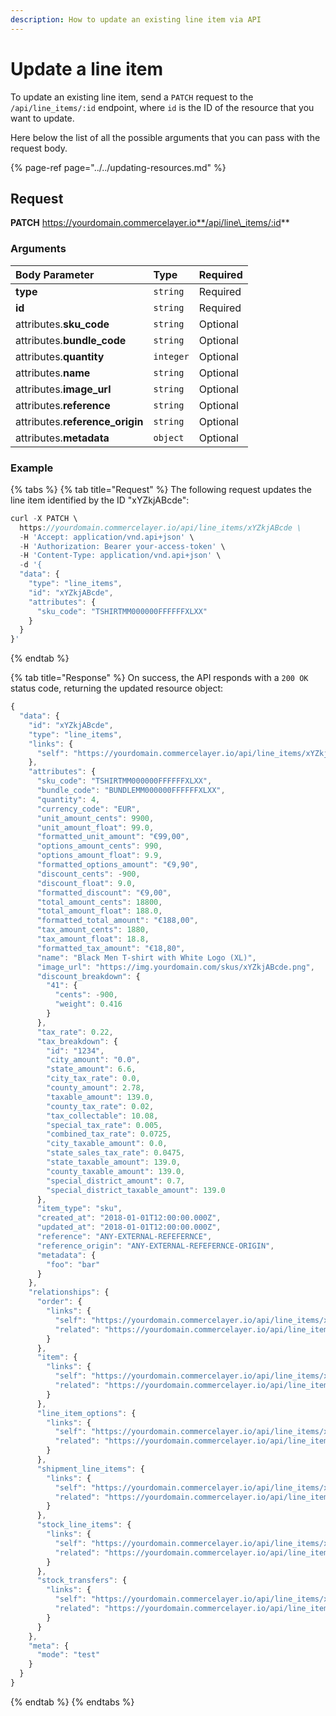 ```yaml
---
description: How to update an existing line item via API
---
```


# Update a line item

To update an existing line item, send a `PATCH` request to the `/api/line_items/:id` endpoint, where `id` is the ID of the resource that you want to update.

Here below the list of all the possible arguments that you can pass with the request body.

{% page-ref page="../../updating-resources.md" %}

## Request

**PATCH** https://yourdomain.commercelayer.io**/api/line\_items/:id**

### Arguments

| Body Parameter | Type | Required |
| :--- | :--- | :--- |
| **type** | `string` | Required |
| **id** | `string` | Required |
| attributes.**sku\_code** | `string` | Optional |
| attributes.**bundle\_code** | `string` | Optional |
| attributes.**quantity** | `integer` | Optional |
| attributes.**name** | `string` | Optional |
| attributes.**image\_url** | `string` | Optional |
| attributes.**reference** | `string` | Optional |
| attributes.**reference\_origin** | `string` | Optional |
| attributes.**metadata** | `object` | Optional |

### Example

{% tabs %}
{% tab title="Request" %}
The following request updates the line item identified by the ID "xYZkjABcde":

```javascript
curl -X PATCH \
  https://yourdomain.commercelayer.io/api/line_items/xYZkjABcde \
  -H 'Accept: application/vnd.api+json' \
  -H 'Authorization: Bearer your-access-token' \
  -H 'Content-Type: application/vnd.api+json' \
  -d '{
  "data": {
    "type": "line_items",
    "id": "xYZkjABcde",
    "attributes": {
      "sku_code": "TSHIRTMM000000FFFFFFXLXX"
    }
  }
}'
```
{% endtab %}

{% tab title="Response" %}
On success, the API responds with a `200 OK` status code, returning the updated resource object:

```javascript
{
  "data": {
    "id": "xYZkjABcde",
    "type": "line_items",
    "links": {
      "self": "https://yourdomain.commercelayer.io/api/line_items/xYZkjABcde"
    },
    "attributes": {
      "sku_code": "TSHIRTMM000000FFFFFFXLXX",
      "bundle_code": "BUNDLEMM000000FFFFFFXLXX",
      "quantity": 4,
      "currency_code": "EUR",
      "unit_amount_cents": 9900,
      "unit_amount_float": 99.0,
      "formatted_unit_amount": "€99,00",
      "options_amount_cents": 990,
      "options_amount_float": 9.9,
      "formatted_options_amount": "€9,90",
      "discount_cents": -900,
      "discount_float": 9.0,
      "formatted_discount": "€9,00",
      "total_amount_cents": 18800,
      "total_amount_float": 188.0,
      "formatted_total_amount": "€188,00",
      "tax_amount_cents": 1880,
      "tax_amount_float": 18.8,
      "formatted_tax_amount": "€18,80",
      "name": "Black Men T-shirt with White Logo (XL)",
      "image_url": "https://img.yourdomain.com/skus/xYZkjABcde.png",
      "discount_breakdown": {
        "41": {
          "cents": -900,
          "weight": 0.416
        }
      },
      "tax_rate": 0.22,
      "tax_breakdown": {
        "id": "1234",
        "city_amount": "0.0",
        "state_amount": 6.6,
        "city_tax_rate": 0.0,
        "county_amount": 2.78,
        "taxable_amount": 139.0,
        "county_tax_rate": 0.02,
        "tax_collectable": 10.08,
        "special_tax_rate": 0.005,
        "combined_tax_rate": 0.0725,
        "city_taxable_amount": 0.0,
        "state_sales_tax_rate": 0.0475,
        "state_taxable_amount": 139.0,
        "county_taxable_amount": 139.0,
        "special_district_amount": 0.7,
        "special_district_taxable_amount": 139.0
      },
      "item_type": "sku",
      "created_at": "2018-01-01T12:00:00.000Z",
      "updated_at": "2018-01-01T12:00:00.000Z",
      "reference": "ANY-EXTERNAL-REFEFERNCE",
      "reference_origin": "ANY-EXTERNAL-REFEFERNCE-ORIGIN",
      "metadata": {
        "foo": "bar"
      }
    },
    "relationships": {
      "order": {
        "links": {
          "self": "https://yourdomain.commercelayer.io/api/line_items/xYZkjABcde/relationships/order",
          "related": "https://yourdomain.commercelayer.io/api/line_items/xYZkjABcde/order"
        }
      },
      "item": {
        "links": {
          "self": "https://yourdomain.commercelayer.io/api/line_items/xYZkjABcde/relationships/item",
          "related": "https://yourdomain.commercelayer.io/api/line_items/xYZkjABcde/item"
        }
      },
      "line_item_options": {
        "links": {
          "self": "https://yourdomain.commercelayer.io/api/line_items/xYZkjABcde/relationships/line_item_options",
          "related": "https://yourdomain.commercelayer.io/api/line_items/xYZkjABcde/line_item_options"
        }
      },
      "shipment_line_items": {
        "links": {
          "self": "https://yourdomain.commercelayer.io/api/line_items/xYZkjABcde/relationships/shipment_line_items",
          "related": "https://yourdomain.commercelayer.io/api/line_items/xYZkjABcde/shipment_line_items"
        }
      },
      "stock_line_items": {
        "links": {
          "self": "https://yourdomain.commercelayer.io/api/line_items/xYZkjABcde/relationships/stock_line_items",
          "related": "https://yourdomain.commercelayer.io/api/line_items/xYZkjABcde/stock_line_items"
        }
      },
      "stock_transfers": {
        "links": {
          "self": "https://yourdomain.commercelayer.io/api/line_items/xYZkjABcde/relationships/stock_transfers",
          "related": "https://yourdomain.commercelayer.io/api/line_items/xYZkjABcde/stock_transfers"
        }
      }
    },
    "meta": {
      "mode": "test"
    }
  }
}
```
{% endtab %}
{% endtabs %}

